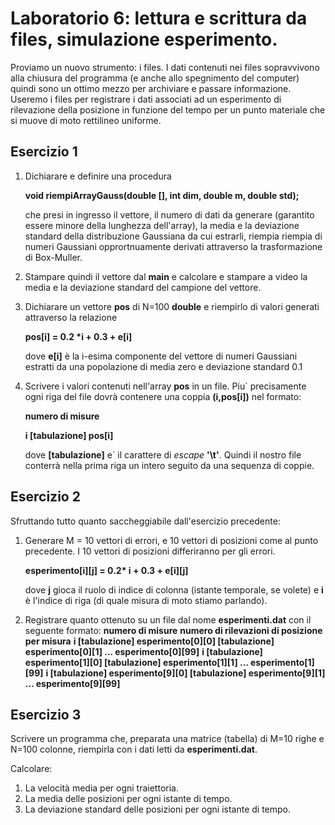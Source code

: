 # Laboratorio 6: lettura e scrittura da files, simulazione esperimento.

Proviamo un nuovo strumento: i files. I dati contenuti nei files sopravvivono alla chiusura del programma (e anche allo spegnimento del computer) quindi sono un ottimo mezzo per archiviare e passare informazione. Useremo i files per registrare i dati associati ad un esperimento di rilevazione della posizione in funzione del tempo per un punto materiale che  si muove di moto rettilineo uniforme.

## Esercizio 1


1.  Dichiarare e definire una procedura

	__void  riempiArrayGauss(double [], int dim, double m, double std);__


	che presi in ingresso il vettore, il numero di dati da generare (garantito 	 essere minore della lunghezza dell'array), la media e la deviazione standard della distribuzione Gaussiana da cui estrarli, riempia  riempia di numeri Gaussiani opprortnuamente derivati attraverso la trasformazione di Box-Muller.

1. Stampare quindi il vettore dal __main__ e calcolare e stampare a video la media e la deviazione standard del campione del vettore.

1. Dichiarare un vettore __pos__ di N=100 __double__ e riempirlo di valori generati attraverso la relazione

	__pos[i] = 0.2 *i + 0.3 + e[i]__
		
	dove __e[i]__ è la i-esima componente del vettore di numeri Gaussiani estratti da una popolazione di media zero e deviazione standard 0.1

1. Scrivere i valori contenuti nell'array __pos__ in un file. 
Piu` precisamente ogni riga del file dovrà contenere una coppia __(i,pos[i])__ nel formato:

	__numero di misure__
	
	__i [tabulazione] pos[i]__
	
	dove __[tabulazione]__ e` il carattere di _escape_  __'\t'__.
	Quindi il nostro file conterrà nella prima riga un intero  seguito da una sequenza di coppie.

## Esercizio 2

Sfruttando tutto quanto saccheggiabile dall'esercizio precedente:

1. Generare M = 10 vettori di errori, e 10 vettori di posizioni come al punto precedente. I 10 vettori di posizioni differiranno per gli errori.

	__esperimento[i][j] = 0.2* i + 0.3  + e[i][j]__

	dove __j__ gioca il ruolo di indice di colonna (istante temporale, se volete) e __i__ è  l'indice di riga (di quale misura di moto stiamo parlando).
	
2. Registrare quanto ottenuto su un file dal nome __esperimenti.dat__ con il seguente formato:
  	__numero di misure__
  	__numero di rilevazioni di posizione per misura__
  	__i [tabulazione] esperimento[0][0] [tabulazione] esperimento[0][1] ... esperimento[0][99]__
  	__i [tabulazione] esperimento[1][0] [tabulazione] esperimento[1][1] ... esperimento[1][99]__
  	  	__i [tabulazione] esperimento[9][0] [tabulazione] esperimento[9][1] ... esperimento[9][99]__

## Esercizio 3
Scrivere un programma che, preparata una matrice (tabella) di M=10 righe e N=100 colonne, riempirla con i dati letti da __esperimenti.dat__.

Calcolare: 

1. La velocità  media per ogni traiettoria.
2. La media delle posizioni per ogni istante di tempo.
3. La deviazione standard delle posizioni per ogni istante di tempo.
